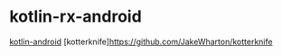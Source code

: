 # kotlin-rx-android
[kotlin-android](http://kotlinlang.org/docs/tutorials/kotlin-android.html)
[kotterknife]https://github.com/JakeWharton/kotterknife
